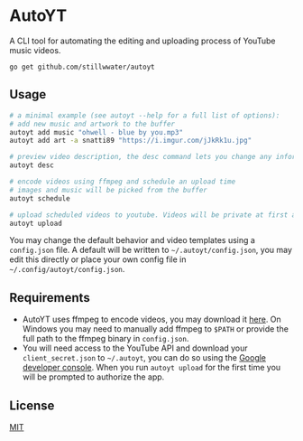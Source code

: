 # AutoYT

A CLI tool for automating the editing and uploading process of YouTube music videos.

```
go get github.com/stillwwater/autoyt
```

##  Usage

```bash
# a minimal example (see autoyt --help for a full list of options):
# add new music and artwork to the buffer
autoyt add music "ohwell - blue by you.mp3"
autoyt add art -a snatti89 "https://i.imgur.com/jJkRk1u.jpg"

# preview video description, the desc command lets you change any information on videos before they are scheduled
autoyt desc

# encode videos using ffmpeg and schedule an upload time
# images and music will be picked from the buffer
autoyt schedule

# upload scheduled videos to youtube. Videos will be private at first and made public at the scheduled date (this is handled by YouTube)
autoyt upload
```

You may change the default behavior and video templates using a `config.json` file. A default will be written to `~/.autoyt/config.json`, you may edit this directly or place your own config file in `~/.config/autoyt/config.json`.

## Requirements

- AutoYT uses ffmpeg to encode videos, you may download it [here](https://ffmpeg.org/). On Windows you may need to manually add ffmpeg to `$PATH` or provide the full path to the ffmpeg binary in `config.json`.
- You will need access to the YouTube API and download your `client_secret.json` to `~/.autoyt`, you can do so using the [Google developer console](https://console.developers.google.com/). When you run `autoyt upload` for the first time you will be prompted to authorize the app.

## License

[MIT](./LICENSE)
